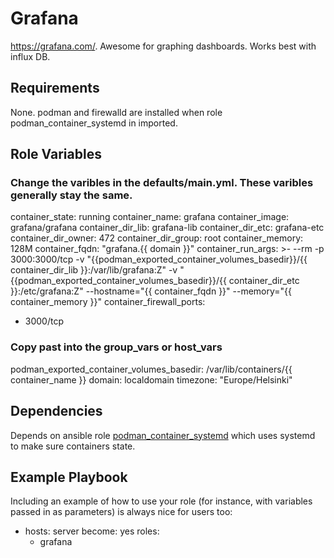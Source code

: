 Grafana
=========

https://grafana.com/. Awesome for graphing dashboards. Works best with influx DB.

Requirements
------------

None. podman and firewalld are installed when role podman_container_systemd in imported.

Role Variables
--------------

### Change the varibles in the defaults/main.yml. These varibles generally stay the same.

container_state: running
container_name: grafana
container_image: grafana/grafana
container_dir_lib: grafana-lib
container_dir_etc: grafana-etc
container_dir_owner: 472
container_dir_group: root
container_memory: 128M
container_fqdn: "grafana.{{ domain }}"
container_run_args: >-
  --rm
  -p 3000:3000/tcp
  -v "{{podman_exported_container_volumes_basedir}}/{{ container_dir_lib }}:/var/lib/grafana:Z"
  -v "{{podman_exported_container_volumes_basedir}}/{{ container_dir_etc }}:/etc/grafana:Z"
  --hostname="{{ container_fqdn }}"
  --memory="{{ container_memory }}"
container_firewall_ports:
  - 3000/tcp

### Copy past into the group_vars or host_vars ###

podman_exported_container_volumes_basedir: /var/lib/containers/{{ container_name }}
domain: localdomain
timezone: "Europe/Helsinki"

Dependencies
------------

Depends on ansible role [podman_container_systemd](https://galaxy.ansible.com/ikke_t/podman_container_systemd) which uses systemd to make sure containers state.

Example Playbook
----------------

Including an example of how to use your role (for instance, with variables passed in as parameters) is always nice for users too:

- hosts: server
  become: yes
  roles:
     - grafana



